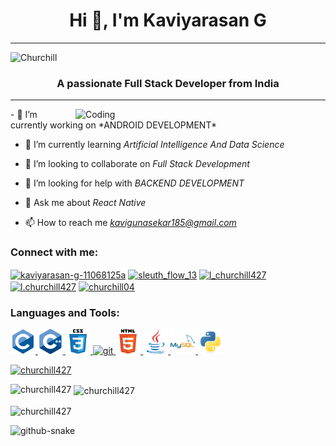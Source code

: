<h1 align="center">Hi 👋, I'm Kaviyarasan G</h1>
<hr>
<p align="left"> <img src="https://ik.imagekit.io/dresma/Dresma_Library/senior-software-engineer_Wy82tYQym.gif" alt="Churchill" /> </p>
<h3 align="center"><b></b>A passionate Full Stack Developer from India</b></h3><hr>
<img align="right" alt="Coding" width="400" src="https://d6f6d0kpz0gyr.cloudfront.net/uploads/images-archive/Blog/Gifs/coding.gif")>
- 🔭 I’m currently working on *ANDROID DEVELOPMENT*

- 🌱 I’m currently learning *Artificial Intelligence And Data Science*

- 👯 I’m looking to collaborate on *Full Stack Development*

- 🤝 I’m looking for help with *BACKEND DEVELOPMENT*

- 💬 Ask me about *React Native*

- 📫 How to reach me *kavigunasekar185@gmail.com*

<h3 align="left">Connect with me:</h3>
<p align="left">
<a href="www.linkedin.com/in/kaviyarasan-g-11068125a"><img align="center" src="https://raw.githubusercontent.com/rahuldkjain/github-profile-readme-generator/master/src/images/icons/Social/linked-in-alt.svg" alt="kaviyarasan-g-11068125a" height="30" width="40" /></a>
<a href="https://www.codechef.com/users/sleuth_flow_13" target="blank"><img align="center" src="https://cdn.jsdelivr.net/npm/simple-icons@3.1.0/icons/codechef.svg" alt="sleuth_flow_13" height="30" width="40" /></a>
<a href="https://www.hackerrank.com/l_churchill427" target="blank"><img align="center" src="https://raw.githubusercontent.com/rahuldkjain/github-profile-readme-generator/master/src/images/icons/Social/hackerrank.svg" alt="l_churchill427" height="30" width="40" /></a>
<a href="https://codeforces.com/profile/l.churchill427" target="blank"><img align="center" src="https://raw.githubusercontent.com/rahuldkjain/github-profile-readme-generator/master/src/images/icons/Social/codeforces.svg" alt="l.churchill427" height="30" width="40" /></a>
<a href="https://www.leetcode.com/churchill04" target="blank"><img align="center" src="https://raw.githubusercontent.com/rahuldkjain/github-profile-readme-generator/master/src/images/icons/Social/leet-code.svg" alt="churchill04" height="30" width="40" /></a>
</p>

<h3 align="left">Languages and Tools:</h3>
<p align="left"> <a href="https://www.cprogramming.com/" target="_blank" rel="noreferrer"> <img src="https://raw.githubusercontent.com/devicons/devicon/master/icons/c/c-original.svg" alt="c" width="40" height="40"/> </a> <a href="https://www.w3schools.com/cpp/" target="_blank" rel="noreferrer"> <img src="https://raw.githubusercontent.com/devicons/devicon/master/icons/cplusplus/cplusplus-original.svg" alt="cplusplus" width="40" height="40"/> </a> <a href="https://www.w3schools.com/css/" target="_blank" rel="noreferrer"> <img src="https://raw.githubusercontent.com/devicons/devicon/master/icons/css3/css3-original-wordmark.svg" alt="css3" width="40" height="40"/> </a> <a href="https://git-scm.com/" target="_blank" rel="noreferrer"> <img src="https://www.vectorlogo.zone/logos/git-scm/git-scm-icon.svg" alt="git" width="40" height="40"/> </a> <a href="https://www.w3.org/html/" target="_blank" rel="noreferrer"> <img src="https://raw.githubusercontent.com/devicons/devicon/master/icons/html5/html5-original-wordmark.svg" alt="html5" width="40" height="40"/> </a> <a href="https://www.java.com" target="_blank" rel="noreferrer"> <img src="https://raw.githubusercontent.com/devicons/devicon/master/icons/java/java-original.svg" alt="java" width="40" height="40"/> </a> <a href="https://www.mysql.com/" target="_blank" rel="noreferrer"> <img src="https://raw.githubusercontent.com/devicons/devicon/master/icons/mysql/mysql-original-wordmark.svg" alt="mysql" width="40" height="40"/> </a> <a href="https://www.python.org" target="_blank" rel="noreferrer"> <img src="https://raw.githubusercontent.com/devicons/devicon/master/icons/python/python-original.svg" alt="python" width="40" height="40"/> </a> </p>
<p align="left"> <a href="https://github.com/ryo-ma/github-profile-trophy"><img src="https://github-profile-trophy.vercel.app/?username=churchill427" alt="churchill427" /></a> </p>



<p><img align="left" src="https://github-readme-stats.vercel.app/api/top-langs?username=churchill427&show_icons=true&locale=en&layout=compact" alt="churchill427" /></p>

<p>&nbsp;<img align="center" src="https://github-readme-stats.vercel.app/api?username=churchill427&show_icons=true&locale=en" alt="churchill427" /></p>

<p><img align="center" src="https://github-readme-streak-stats.herokuapp.com/?user=churchill427&" alt="churchill427" /></p>
<picture>
  <source media="(prefers-color-scheme: dark)" srcset="https://raw.githubusercontent.com/tobiasmeyhoefer/tobiasmeyhoefer/output/github-snake-dark.svg" />
<source media="(prefers-color-scheme: light)" srcset="https://raw.githubusercontent.com/tobiasmeyhoefer/tobiasmeyhoefer/output/github-snake.svg" />
<img alt="github-snake" src="https://raw.githubusercontent.com/tobiasmeyhoefer/tobiasmeyhoefer/output/github-snake.svg" />
</picture>
